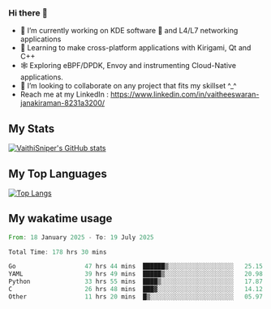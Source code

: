 ### Hi there 👋

- 🔭 I’m currently working on KDE software 💓 and L4/L7 networking applications 
- 📖 Learning to make cross-platform applications with Kirigami, Qt and C++
- 🕸️ Exploring eBPF/DPDK, Envoy and instrumenting Cloud-Native applications. 
- 👯 I’m looking to collaborate on any project that fits my skillset ^_^
- Reach me at my LinkedIn : https://www.linkedin.com/in/vaitheeswaran-janakiraman-8231a3200/

## My Stats
[![VaithiSniper's GitHub stats](https://github-readme-stats.vercel.app/api?username=VaithiSniper&hide=stars&theme=radical)](https://github.com/anuraghazra/github-readme-stats)

## My Top Languages

[![Top Langs](https://github-readme-stats.vercel.app/api/top-langs/?username=VaithiSniper&layout=compact)](https://github.com/anuraghazra/github-readme-stats)

## My wakatime usage

<!--START_SECTION:waka-->

```rust
From: 18 January 2025 - To: 19 July 2025

Total Time: 178 hrs 30 mins

Go                   47 hrs 44 mins  ██████▒░░░░░░░░░░░░░░░░░░   25.15 %
YAML                 39 hrs 49 mins  █████▒░░░░░░░░░░░░░░░░░░░   20.98 %
Python               33 hrs 55 mins  ████▒░░░░░░░░░░░░░░░░░░░░   17.87 %
C                    26 hrs 48 mins  ███▓░░░░░░░░░░░░░░░░░░░░░   14.12 %
Other                11 hrs 20 mins  █▒░░░░░░░░░░░░░░░░░░░░░░░   05.97 %
```

<!--END_SECTION:waka-->
